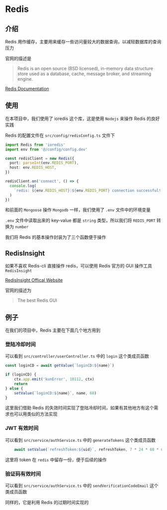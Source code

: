 # Redis

## 介绍

Redis 用作缓存，主要用来缓存一些访问量较大的数据查询，以减轻数据库的查询压力

官网的描述是

> Redis is an open source (BSD licensed), in-memory data structure store used as a database, cache, message broker, and streaming engine.

[Redis Documentation](https://redis.io/docs/about/)

## 使用

在本项目中，我们使用了 ioredis 这个库，这是使用 `Nodejs` 来操作 Redis 的良好实践

Redis 的配置文件在 `src/config/redisConfig.ts` 文件下

```typescript
import Redis from 'ioredis'
import env from '@/config/config.dev'

const redisClient = new Redis({
  port: parseInt(env.REDIS_PORT),
  host: env.REDIS_HOST,
})

redisClient.on('connect', () => {
  console.log(
    `redis: ${env.REDIS_HOST}:${env.REDIS_PORT} connection successful! `
  )
})
```

和前面的 `Mongoose` 操作 `Mongodb` 一样，我们使用了 `.env` 文件中的环境变量

`.env` 文件中读取出来的 key-value 都是 `string` 类型，所以我们将 `REDIS_PORT` 转换为 `number`

我们将 Redis 的基本操作封装为了三个函数便于操作

## RedisInsight

如果不喜欢 Redis-cli 直接操作 redis，可以使用 Redis 官方的 GUI 操作工具 `RedisInsight`

[RedisInsight Offical Website](https://redis.com/redis-enterprise/redis-insight/)

官网的描述为

> The best Redis GUI

## 例子

在我们的项目中，Redis 主要在下面几个地方用到

### 登陆冷却时间

可以看到 `src/controller/userController.ts` 中的 `login` 这个类成员函数

```typescript
const loginCD = await getValue(`loginCD:${name}`)

if (loginCD) {
    ctx.app.emit('kunError', 10112, ctx)
    return
} else {
    setValue(`loginCD:${name}`, name, 60)
}
```

这里我们借助 Redis 的失效时间实现了登陆冷却时间，如果有其他地方有这个需求也可以用类似的方法实现

### JWT 有效时间

可以看到 `src/service/authService.ts` 中的 `generateTokens` 这个类成员函数

```typescript
    await setValue(`refreshToken:${uid}`, refreshToken, 7 * 24 * 60 * 60)
```

这里将 token 在 `redis` 中留存一份，便于后续的操作

### 验证码有效时间

可以看到 `src/service/authService.ts` 中的 `sendVerificationCodeEmail` 这个类成员函数

同样的，它是利用 Redis 的过期时间实现的
